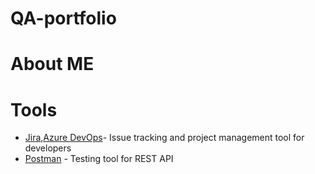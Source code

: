 # QA-portfolio

# About ME

# Tools 
* [Jira](https://www.atlassian.com/software/jira),[Azure DevOps](https://azure.microsoft.com/en-us/products/devops)- Issue tracking and project management tool for developers
* [Postman](https://www.postman.com) - Testing tool for REST API
